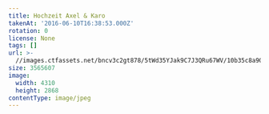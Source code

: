 ```yaml
---
title: Hochzeit Axel & Karo
takenAt: '2016-06-10T16:38:53.000Z'
rotation: 0
license: None
tags: []
url: >-
  //images.ctfassets.net/bncv3c2gt878/5tWd35YJak9C7J3QRu67WV/10b35c8a90a00c1488ebafbfa9e177ec/hochzeit-axel--karo_28073893542_o
size: 3565607
image:
  width: 4310
  height: 2868
contentType: image/jpeg
---
```


